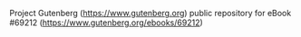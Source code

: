 Project Gutenberg (https://www.gutenberg.org) public repository for
eBook #69212 (https://www.gutenberg.org/ebooks/69212)
